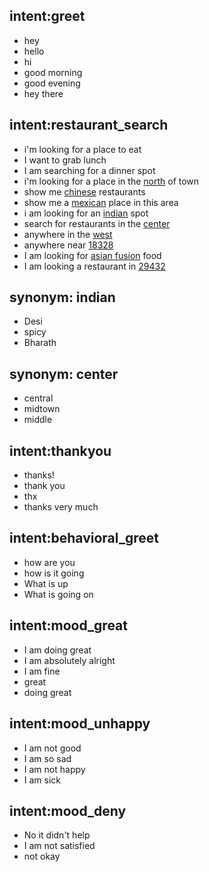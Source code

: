 ## intent:greet
- hey
- hello
- hi
- good morning
- good evening
- hey there

## intent:restaurant_search
- i'm looking for a place to eat
- I want to grab lunch
- I am searching for a dinner spot
- i'm looking for a place in the [north](location) of town
- show me [chinese](cuisine) restaurants
- show me a [mexican](cuisine) place in this area
- i am looking for an [indian](cuisine) spot
- search for restaurants in the [center](location)
- anywhere in the [west](location)
- anywhere near [18328](location)
- I am looking for [asian fusion](cuisine) food
- I am looking a restaurant in [29432](location)

## synonym: indian
- Desi
- spicy
- Bharath

## synonym: center
- central
- midtown
- middle

## intent:thankyou
- thanks!
- thank you
- thx
- thanks very much

## intent:behavioral_greet
- how are you
- how is it going
- What is up
- What is going on

## intent:mood_great
- I am doing great
- I am absolutely alright
- I am fine
- great
- doing great

## intent:mood_unhappy
- I am not good
- I am so sad
- I am not happy
- I am sick

## intent:mood_deny
- No it didn't help
- I am not satisfied
- not okay

